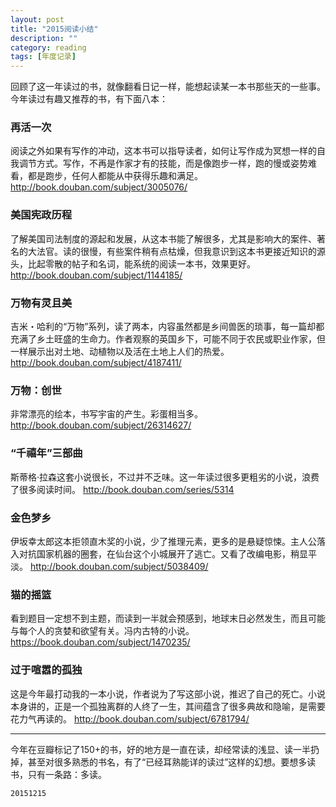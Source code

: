 ```yaml
---
layout: post
title: "2015阅读小结"
description: ""
category: reading
tags: [年度记录]
---
```


回顾了这一年读过的书，就像翻看日记一样，能想起读某一本书那些天的一些事。今年读过有趣又推荐的书，有下面八本：


### 再活一次

阅读之外如果有写作的冲动，这本书可以指导读者，如何让写作成为冥想一样的自我调节方式。写作，不再是作家才有的技能，而是像跑步一样，跑的慢或姿势难看，都是跑步，任何人都能从中获得乐趣和满足。
http://book.douban.com/subject/3005076/


### 美国宪政历程

了解美国司法制度的源起和发展，从这本书能了解很多，尤其是影响大的案件、著名的大法官。读的很慢，有些案件稍有点枯燥，但我意识到这本书更接近知识的源头，比起零散的帖子和名词，能系统的阅读一本书，效果更好。
http://book.douban.com/subject/1144185/



### 万物有灵且美

吉米・哈利的“万物”系列，读了两本，内容虽然都是乡间兽医的琐事，每一篇却都充满了乡土旺盛的生命力。作者观察的英国乡下，可能不同于农民或职业作家，但一样展示出对土地、动植物以及活在土地上人们的热爱。
http://book.douban.com/subject/4187411/



### 万物：创世

非常漂亮的绘本，书写宇宙的产生。彩蛋相当多。
http://book.douban.com/subject/26314627/



### “千禧年”三部曲

斯蒂格·拉森这套小说很长，不过并不乏味。这一年读过很多更粗劣的小说，浪费了很多阅读时间。
http://book.douban.com/series/5314



### 金色梦乡

伊坂幸太郎这本拒领直木奖的小说，少了推理元素，更多的是悬疑惊悚。主人公落入对抗国家机器的圈套，在仙台这个小城展开了逃亡。又看了改编电影，稍显平淡。
http://book.douban.com/subject/5038409/


### 猫的摇篮

看到题目一定想不到主题，而读到一半就会预感到，地球末日必然发生，而且可能与每个人的贪婪和欲望有关。冯内古特的小说。
https://book.douban.com/subject/1470235/



### 过于喧嚣的孤独

这是今年最打动我的一本小说，作者说为了写这部小说，推迟了自己的死亡。小说本身讲的，正是一个孤独离群的人终了一生，其间蕴含了很多典故和隐喻，是需要花力气再读的。
http://book.douban.com/subject/6781794/

---

今年在豆瓣标记了150+的书，好的地方是一直在读，却经常读的浅显、读一半扔掉，甚至对很多熟悉的书名，有了“已经耳熟能详的读过”这样的幻想。要想多读书，只有一条路：多读。

`20151215`
